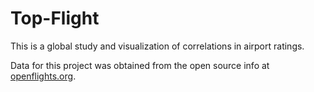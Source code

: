 # Top-Flight

This is a global study and visualization of correlations in airport ratings.  

Data for this project was obtained from the open source info at [openflights.org](https://openflights.org/data.html).
